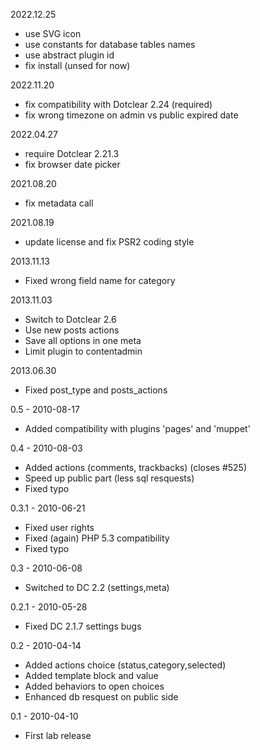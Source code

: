 2022.12.25
- use SVG icon
- use constants for database tables names
- use abstract plugin id
- fix install (unsed for now)

2022.11.20
- fix compatibility with Dotclear 2.24 (required)
- fix wrong timezone on admin vs public expired date

2022.04.27
- require Dotclear 2.21.3
- fix browser date picker

2021.08.20
- fix metadata call

2021.08.19
- update license and fix PSR2 coding style

2013.11.13
- Fixed wrong field name for category

2013.11.03
- Switch to Dotclear 2.6
- Use new posts actions
- Save all options in one meta
- Limit plugin to contentadmin

2013.06.30
- Fixed post_type and posts_actions

0.5 - 2010-08-17
- Added compatibility with plugins 'pages' and 'muppet'

0.4 - 2010-08-03
- Added actions (comments, trackbacks) (closes #525)
- Speed up public part (less sql resquests)
- Fixed typo

0.3.1 - 2010-06-21
- Fixed user rights
- Fixed (again) PHP 5.3 compatibility
- Fixed typo

0.3 - 2010-06-08
- Switched to DC 2.2 (settings,meta)

0.2.1 - 2010-05-28
- Fixed DC 2.1.7 settings bugs

0.2 - 2010-04-14
- Added actions choice (status,category,selected)
- Added template block and value
- Added behaviors to open choices
- Enhanced db resquest on public side

0.1 - 2010-04-10
- First lab release